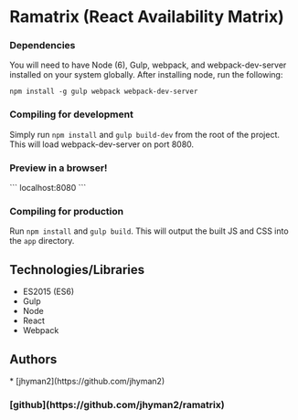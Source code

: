 # Ramatrix (React Availability Matrix)

<h3>Dependencies</h3>
You will need to have Node (6), Gulp, webpack, and webpack-dev-server installed on your system globally. After installing node, run
the following:

```
npm install -g gulp webpack webpack-dev-server
```

<h3>Compiling for development</h3>

Simply run `npm install` and `gulp build-dev` from the root of the project.  This will load webpack-dev-server on port 8080.

<h3>Preview in a browser!</h3>
```
localhost:8080
```

<h3>Compiling for production</h3>

Run `npm install` and `gulp build`. This will output the built JS and CSS into the `app` directory.

<h2>Technologies/Libraries</h2>

* ES2015 (ES6)
* Gulp
* Node
* React
* Webpack

<h2>Authors</h2>
* [jhyman2](https://github.com/jhyman2)

<h3>[github](https://github.com/jhyman2/ramatrix)</h3>
